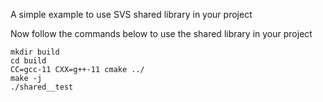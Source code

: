 <!--
  ~ Copyright (C) 2024 Intel Corporation
  ~
  ~ This software and the related documents are Intel copyrighted materials,
  ~ and your use of them is governed by the express license under which they
  ~ were provided to you ("License"). Unless the License provides otherwise,
  ~ you may not use, modify, copy, publish, distribute, disclose or transmit
  ~ this software or the related documents without Intel's prior written
  ~ permission.
  ~
  ~ This software and the related documents are provided as is, with no
  ~ express or implied warranties, other than those that are expressly stated
  ~ in the License.
-->

A simple example to use SVS shared library in your project

Now follow the commands below to use the shared library in your project

```
mkdir build
cd build
CC=gcc-11 CXX=g++-11 cmake ../
make -j
./shared__test
```
